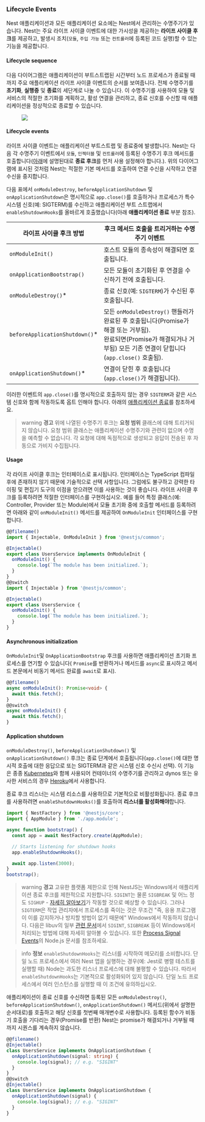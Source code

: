 ### Lifecycle Events

Nest 애플리케이션과 모든 애플리케이션 요소에는 Nest에서 관리하는 수명주기가 있습니다. Nest는 주요 라이프 사이클 이벤트에 대한 가시성을 제공하는 **라이프 사이클 후크**를 제공하고, 발생시 조치(`모듈`, `주입 가능` 또는 `컨트롤러`에 등록된 코드 실행)할 수 있는 기능을 제공합니다.

#### Lifecycle sequence

다음 다이어그램은 애플리케이션이 부트스트랩된 시간부터 노드 프로세스가 종료될 때까지 주요 애플리케이션 라이프 사이클 이벤트의 순서를 보여줍니다. 전체 수명주기를 **초기화**, **실행중** 및 **종료**의 세단계로 나눌 수 있습니다. 이 수명주기를 사용하여 모듈 및 서비스의 적절한 초기화를 계획하고, 활성 연결을 관리하고, 종료 신호를 수신할 때 애플리케이션을 정상적으로 종료할 수 있습니다.

<figure><img src="/assets/lifecycle-events.png" /></figure>

#### Lifecycle events

라이프 사이클 이벤트는 애플리케이션 부트스트랩 및 종료중에 발생합니다. Nest는 다음 각 수명주기 이벤트에서 `모듈`, `인젝터블` 및 `컨트롤러`에 등록된 수명주기 후크 메서드를 호출합니다([아래](https://docs.nestjs.com/fundamentals/lifecycle-events#application-shutdown)에 설명된대로 **종료 후크**를 먼저 사용 설정해야 합니다.). 위의 다이어그램에 표시된 것처럼 Nest는 적절한 기본 메서드를 호출하여 연결 수신을 시작하고 연결 수신을 중지합니다.

다음 표에서 `onModuleDestroy`, `beforeApplicationShutdown` 및 `onApplicationShutdown`은 명시적으로 `app.close()`를 호출하거나 프로세스가 특수 시스템 신호(예: SIGTERM)를 수신하고 애플리케이션 부트 스트랩에서 `enableShutdownHooks`를 올바르게 호출했습니다(아래 **애플리케이션 종료** 부분 참조).

| 라이프 사이클 후크 방법           | 후크 메서드 호출을 트리거하는 수명주기 이벤트                                                                                                                                                                   |
| ------------------------------- | ----------------------------------------------------------------------------------------------------------------------------------------------------------------------------------------------------------------- |
| `onModuleInit()`                | 호스트 모듈의 종속성이 해결되면 호출됩니다.                                                                                                                                                    |
| `onApplicationBootstrap()`      | 모든 모듈이 초기화된 후 연결을 수신하기 전에 호출됩니다.                                                                                                                              |
| `onModuleDestroy()`\*           | 종료 신호(예: `SIGTERM`)가 수신된 후 호출됩니다.                                                                                                                                            |
| `beforeApplicationShutdown()`\* | 모든 `onModuleDestroy()` 핸들러가 완료된 후 호출됩니다(Promise가 해결 또는 거부됨). <br /> 완료되면(Promise가 해결되거나 거부됨) 모든 기존 연결이 닫힙니다(`app.close()` 호출됨). |
| `onApplicationShutdown()`\*     | 연결이 닫힌 후 호출됩니다(`app.close()`가 해결됩니다).                                                                                                                                                           |


이러한 이벤트의  `app.close()`를 명시적으로 호출하지 않는 경우 `SIGTERM`과 같은 시스템 신호와 함께 작동하도록 옵트 인해야 합니다. 아래의 [애플리케이션 종료](fundamentals/lifecycle-events#application-shutdown)를 참조하세요.

> warning **경고** 위에 나열된 수명주기 후크는 **요청 범위** 클래스에 대해 트리거되지 않습니다. 요청 범위 클래스는 애플리케이션 수명주기와 관련이 없으며 수명을 예측할 수 없습니다. 각 요청에 대해 독점적으로 생성되고 응답이 전송된 후 자동으로 가비지 수집됩니다.

#### Usage

각 라이프 사이클 후크는 인터페이스로 표시됩니다. 인터페이스는 TypeScript 컴파일 후에 존재하지 않기 때문에 기술적으로 선택 사항입니다. 그럼에도 불구하고 강력한 타이핑 및 편집기 도구의 이점을 얻으려면 이를 사용하는 것이 좋습니다. 라이프 사이클 후크를 등록하려면 적절한 인터페이스를 구현하십시오. 예를 들어 특정 클래스(예: Controller, Provider 또는 Module)에서 모듈 초기화 중에 호출할 메서드를 등록하려면 아래와 같이 `onModuleInit()` 메서드를 제공하여 `OnModuleInit` 인터페이스를 구현합니다.

```typescript
@@filename()
import { Injectable, OnModuleInit } from '@nestjs/common';

@Injectable()
export class UsersService implements OnModuleInit {
  onModuleInit() {
    console.log(`The module has been initialized.`);
  }
}
@@switch
import { Injectable } from '@nestjs/common';

@Injectable()
export class UsersService {
  onModuleInit() {
    console.log(`The module has been initialized.`);
  }
}
```

#### Asynchronous initialization

`OnModuleInit`및 `OnApplicationBootstrap` 후크를 사용하면 애플리케이션 초기화 프로세스를 연기할 수 있습니다( `Promise`를 반환하거나 메서드를 `async`로 표시하고 메서드 본문에서 비동기 메서드 완료를 `await`로 표시).

```typescript
@@filename()
async onModuleInit(): Promise<void> {
  await this.fetch();
}
@@switch
async onModuleInit() {
  await this.fetch();
}
```

#### Application shutdown

`onModuleDestroy()`, `beforeApplicationShutdown()` 및 `onApplicationShutdown()` 후크는 종료 단계에서 호출됩니다(`app.close()`에 대한 명시적 호출에 대한 응답으로 또는 SIGTERM과 같은 시스템 신호 수신시 선택). 이 기능은 종종 [Kubernetes](https://kubernetes.io/)와 함께 사용되어 컨테이너의 수명주기를 관리하고 dynos 또는 유사한 서비스의 경우 [Heroku](https://www.heroku.com/)에서 사용합니다.

종료 후크 리스너는 시스템 리소스를 사용하므로 기본적으로 비활성화됩니다. 종료 후크를 사용하려면 `enableShutdownHooks()`를 호출하여 **리스너를 활성화해야**합니다.

```typescript
import { NestFactory } from '@nestjs/core';
import { AppModule } from './app.module';

async function bootstrap() {
  const app = await NestFactory.create(AppModule);

  // Starts listening for shutdown hooks
  app.enableShutdownHooks();

  await app.listen(3000);
}
bootstrap();
```

> warning **경고** 고유한 플랫폼 제한으로 인해 NestJS는 Windows에서 애플리케이션 종료 후크를 제한적으로 지원합니다. `SIGINT`는 물론 `SIGBREAK` 및 어느 정도 `SIGHUP` - [자세히 알아보기](https://nodejs.org/api/process.html#process_signal_events)가 작동할 것으로 예상할 수 있습니다. 그러나 `SIGTERM`은 작업 관리자에서 프로세스를 죽이는 것은 무조건 "즉, 응용 프로그램이 이를 감지하거나 방지할 방법이 없기 때문에" Windows에서 작동하지 않습니다. 다음은 libuv의 일부 [관련 문서](https://docs.libuv.org/en/v1.x/signal.html)에서 `SIGINT`, `SIGBREAK` 등이 Windows에서 처리되는 방법에 대해 자세히 알아볼 수 있습니다. 또한 [Process Signal Events](https://nodejs.org/api/process.html#process_signal_events)의 Node.js 문서를 참조하세요.

> info **정보** `enableShutdownHooks`는 리스너를 시작하여 메모리를 소비합니다. 단일 노드 프로세스에서 여러 Nest 앱을 실행하는 경우(예: Jest로 병렬 테스트를 실행할 때) Node는 과도한 리스너 프로세스에 대해 불평할 수 있습니다. 따라서 `enableShutdownHooks`는 기본적으로 활성화되어 있지 않습니다. 단일 노드 프로세스에서 여러 인스턴스를 실행할 때 이 조건에 유의하십시오.

애플리케이션이 종료 신호를 수신하면 등록된 모든 `onModuleDestroy()`, `beforeApplicationShutdown()`, `onApplicationShutdown()` 메서드(위에서 설명한 순서대로)를 호출하고 해당 신호를 첫번째 매개변수로 사용합니다. 등록된 함수가 비동기 호출을 기다리는 경우(Promise를 반환) Nest는 promise가 해결되거나 거부될 때까지 시퀀스를 계속하지 않습니다.

```typescript
@@filename()
@Injectable()
class UsersService implements OnApplicationShutdown {
  onApplicationShutdown(signal: string) {
    console.log(signal); // e.g. "SIGINT"
  }
}
@@switch
@Injectable()
class UsersService implements OnApplicationShutdown {
  onApplicationShutdown(signal) {
    console.log(signal); // e.g. "SIGINT"
  }
}
```
